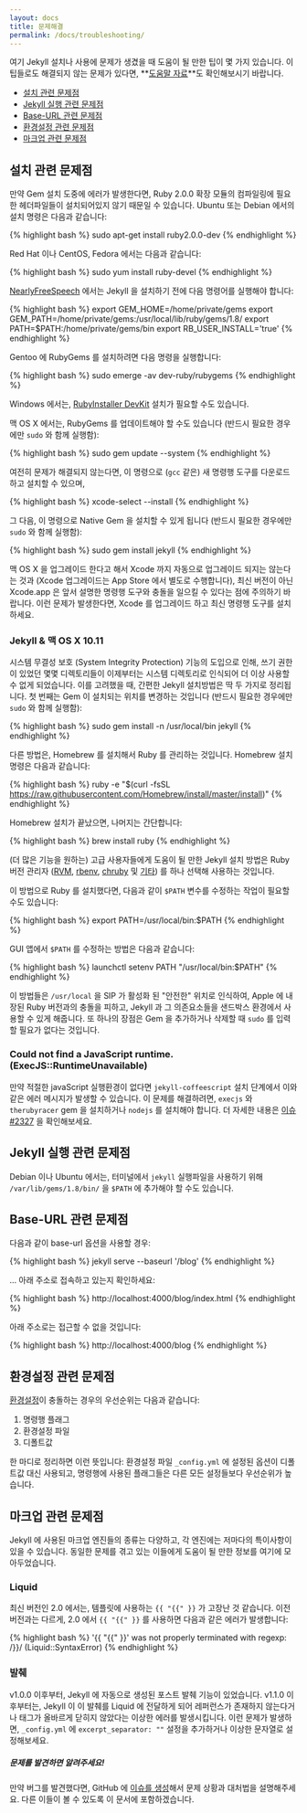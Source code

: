 ```yaml
---
layout: docs
title: 문제해결
permalink: /docs/troubleshooting/
---
```


여기 Jekyll 설치나 사용에 문제가 생겼을 때 도움이 될 만한 팁이 몇 가지 있습니다.
이 팁들로도 해결되지 않는 문제가 있다면, **[도움말 자료](/help/)**도
확인해보시기 바랍니다.

- [설치 관련 문제점](#installation-problems)
- [Jekyll 실행 관련 문제점](#problems-running-jekyll)
- [Base-URL 관련 문제점](#base-url-problems)
- [환경설정 관련 문제점](#configuration-problems)
- [마크업 관련 문제점](#markup-problems)

## 설치 관련 문제점

만약 Gem 설치 도중에 에러가 발생한다면, Ruby 2.0.0 확장 모듈의 컴파일링에 필요한
헤더파일들이 설치되어있지 않기 때문일 수 있습니다. Ubuntu 또는 Debian 에서의
설치 명령은 다음과 같습니다:

{% highlight bash %}
sudo apt-get install ruby2.0.0-dev
{% endhighlight %}

Red Hat 이나 CentOS, Fedora 에서는 다음과 같습니다:

{% highlight bash %}
sudo yum install ruby-devel
{% endhighlight %}

[NearlyFreeSpeech](https://www.nearlyfreespeech.net/) 에서는 Jekyll 을 설치하기 전에
다음 명령어를 실행해야 합니다:

{% highlight bash %}
export GEM_HOME=/home/private/gems
export GEM_PATH=/home/private/gems:/usr/local/lib/ruby/gems/1.8/
export PATH=$PATH:/home/private/gems/bin
export RB_USER_INSTALL='true'
{% endhighlight %}

Gentoo 에 RubyGems 를 설치하려면 다음 명령을 실행합니다:

{% highlight bash %}
sudo emerge -av dev-ruby/rubygems
{% endhighlight %}

Windows 에서는, [RubyInstaller
DevKit](https://wiki.github.com/oneclick/rubyinstaller/development-kit) 설치가 필요할 수도 있습니다.

맥 OS X 에서는, RubyGems 를 업데이트해야 할 수도 있습니다 (반드시 필요한 경우에만 `sudo` 와 함께 실행함):

{% highlight bash %}
sudo gem update --system
{% endhighlight %}

여전히 문제가 해결되지 않는다면, 이 명령으로 (`gcc` 같은) 새 명령행 도구를
다운로드하고 설치할 수 있으며,

{% highlight bash %}
xcode-select --install
{% endhighlight %}

그 다음, 이 명령으로 Native Gem 을 설치할 수 있게 됩니다
(반드시 필요한 경우에만 `sudo` 와 함께 실행함):

{% highlight bash %}
sudo gem install jekyll
{% endhighlight %}

맥 OS X 을 업그레이드 한다고 해서 Xcode 까지 자동으로 업그레이드 되지는 않는다는
것과 (Xcode 업그레이드는 App Store 에서 별도로 수행합니다), 최신 버전이 아닌
Xcode.app 은 앞서 설명한 명령행 도구와 충돌을 일으킬 수 있다는 점에 주의하기
바랍니다. 이런 문제가 발생한다면, Xcode 를 업그레이드 하고 최신 명령행 도구를
설치하세요.

### Jekyll &amp; 맥 OS X 10.11

시스템 무결성 보호 (System Integrity Protection) 기능의 도입으로 인해, 쓰기
권한이 있었던 몇몇 디렉토리들이 이제부터는 시스템 디렉토리로 인식되어 더 이상
사용할 수 없게 되었습니다. 이를 고려했을 때, 간편한 Jekyll 설치방법은 딱 두
가지로 정리됩니다. 첫 번째는 Gem 이 설치되는 위치를 변경하는 것입니다 (반드시
필요한 경우에만 `sudo` 와 함께 실행함):

{% highlight bash %}
sudo gem install -n /usr/local/bin jekyll
{% endhighlight %}

다른 방법은, Homebrew 를 설치해서 Ruby 를 관리하는 것입니다. Homebrew 설치
명령은 다음과 같습니다:

{% highlight bash %}
ruby -e "$(curl -fsSL https://raw.githubusercontent.com/Homebrew/install/master/install)"
{% endhighlight %}

Homebrew 설치가 끝났으면, 나머지는 간단합니다:

{% highlight bash %}
brew install ruby
{% endhighlight %}

(더 많은 기능을 원하는) 고급 사용자들에게 도움이 될 만한 Jekyll 설치 방법은 Ruby
버전 관리자 ([RVM][], [rbenv][], [chruby][] 및 [기타][etc]) 를 하나 선택해 사용하는
것입니다.

[RVM]: https://rvm.io
[rbenv]: http://rbenv.org
[chruby]: https://github.com/postmodern/chruby
[etc]: https://github.com/rvm/rvm/blob/master/docs/alt.md

이 방법으로 Ruby 를 설치했다면, 다음과 같이 `$PATH` 변수를 수정하는 작업이
필요할 수도 있습니다:

{% highlight bash %}
export PATH=/usr/local/bin:$PATH
{% endhighlight %}

GUI 앱에서 `$PATH` 를 수정하는 방법은 다음과 같습니다:

{% highlight bash %}
launchctl setenv PATH "/usr/local/bin:$PATH"
{% endhighlight %}

이 방법들은 `/usr/local` 을 SIP 가 활성화 된 "안전한" 위치로 인식하여, Apple 에
내장된 Ruby 버전과의 충돌을 피하고, Jekyll 과 그 의존요소들을 샌드박스 환경에서
사용할 수 있게 해줍니다. 또 하나의 장점은 Gem 을 추가하거나 삭제할 때 `sudo` 를
입력할 필요가 없다는 것입니다.


### Could not find a JavaScript runtime. (ExecJS::RuntimeUnavailable)

만약 적절한 javaScript 실행환경이 없다면 `jekyll-coffeescript` 설치 단계에서
이와 같은 에러 메시지가 발생할 수 있습니다. 이 문제를 해결하려면, `execjs` 와
`therubyracer` gem 을 설치하거나 `nodejs` 를 설치해야 합니다. 더 자세한 내용은
[이슈 #2327](https://github.com/jekyll/jekyll/issues/2327) 을 확인해보세요.

## Jekyll 실행 관련 문제점

Debian 이나 Ubuntu 에서는, 터미널에서 `jekyll` 실행파일을 사용하기 위해
`/var/lib/gems/1.8/bin/` 을 `$PATH` 에 추가해야 할 수도 있습니다.

## Base-URL 관련 문제점

다음과 같이 base-url 옵션을 사용할 경우:

{% highlight bash %}
jekyll serve --baseurl '/blog'
{% endhighlight %}

… 아래 주소로 접속하고 있는지 확인하세요:

{% highlight bash %}
http://localhost:4000/blog/index.html
{% endhighlight %}

아래 주소로는 접근할 수 없을 것입니다:

{% highlight bash %}
http://localhost:4000/blog
{% endhighlight %}

## 환경설정 관련 문제점

[환경설정](../configuration/)이 충돌하는 경우의 우선순위는 다음과 같습니다:


1. 명령행 플래그
2. 환경설정 파일
3. 디폴트값

한 마디로 정리하면 이런 뜻입니다: 환경설정 파일 `_config.yml` 에 설정된 옵션이
디폴트값 대신 사용되고, 명령행에 사용된 플래그들은 다른 모든 설정들보다
우선순위가 높습니다.

## 마크업 관련 문제점

Jekyll 에 사용된 마크업 엔진들의 종류는 다양하고, 각 엔진에는 저마다의
특이사항이 있을 수 있습니다. 동일한 문제를 겪고 있는 이들에게 도움이 될 만한
정보를 여기에 모아두었습니다.

### Liquid

최신 버전인 2.0 에서는, 템플릿에 사용하는 `{{ "{{" }}` 가 고장난 것 같습니다.
이전 버전과는 다르게, 2.0 에서 `{{ "{{" }}` 를 사용하면 다음과 같은 에러가
발생합니다:

{% highlight bash %}
'{{ "{{" }}' was not properly terminated with regexp: /\}\}/  (Liquid::SyntaxError)
{% endhighlight %}

### 발췌

v1.0.0 이후부터, Jekyll 에 자동으로 생성된 포스트 발췌 기능이 있었습니다. v1.1.0
이후부터는, Jekyll 이 이 발췌를 Liquid 에 전달하게 되어 레퍼런스가 존재하지
않는다거나 태그가 올바르게 닫히지 않았다는 이상한 에러를 발생시킵니다. 이런
문제가 발생하면, `_config.yml` 에 `excerpt_separator: ""` 설정을 추가하거나
이상한 문자열로 설정해보세요.

<div class="note">
  <h5>문제를 발견하면 알려주세요!</h5>
  <p>
  만약 버그를 발견했다면, GitHub 에
  <a href="{{ site.help_url }}/issues/new">이슈를 생성</a>해서 문제 상황과
  대처법을 설명해주세요. 다른 이들이 볼 수 있도록 이 문서에 포함하겠습니다.
  </p>
</div>
